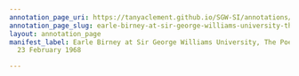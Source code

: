 ```yaml
---
annotation_page_uri: https://tanyaclement.github.io/SGW-SI/annotations/earle-birney-at-sir-george-williams-university-the-poetry-series-23-february-1968-canvas-1-audience-.json
annotation_page_slug: earle-birney-at-sir-george-williams-university-the-poetry-series-23-february-1968-canvas-1-audience-
layout: annotation_page
manifest_label: Earle Birney at Sir George Williams University, The Poetry Series,
  23 February 1968

---
```

